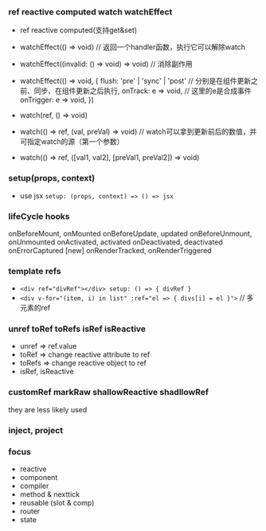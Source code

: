 ### ref reactive computed watch watchEffect 

* ref reactive computed(支持get&set)

* watchEffect(() => void) // 返回一个handler函数，执行它可以解除watch
* watchEffect((invalid: () => void) => void) // 消除副作用
* watchEffect(() => void, {
    flush: 'pre' | 'sync' | 'post' // 分别是在组件更新之前、同步、在组件更新之后执行,
    onTrack: e => void, // 这里的e是合成事件
    onTrigger: e => void,
})

* watch(ref, () => void)
* watch(() => ref, (val, preVal) => void) // watch可以拿到更新前后的数值，并可指定watch的源（第一个参数）
* watch(() => ref, ([val1, val2], [preVal1, preVal2]) => void)

### setup(props, context)

* use jsx `setup: (props, context) => () => jsx`

### lifeCycle hooks

onBeforeMount, onMounted
onBeforeUpdate, updated
onBeforeUnmount, onUnmounted
onActivated, activated
onDeactivated, deactivated
onErrorCaptured
[new] onRenderTracked, onRenderTriggered

### template refs

* `<div ref="divRef"></div> setup: () => { divRef }`
* `<div v-for="(item, i) in list" :ref="el => { divs[i] = el }">` // 多元素的ref

### unref toRef toRefs isRef isReactive

* unref => ref.value
* toRef => change reactive attribute to ref
* toRefs => change reactive object to ref
* isRef, isReactive

### customRef markRaw shallowReactive shadllowRef

they are less likely used

### inject, project


### focus

* reactive
* component
* compiler
* method & nexttick
* reusable (slot & comp)
* router
* state
